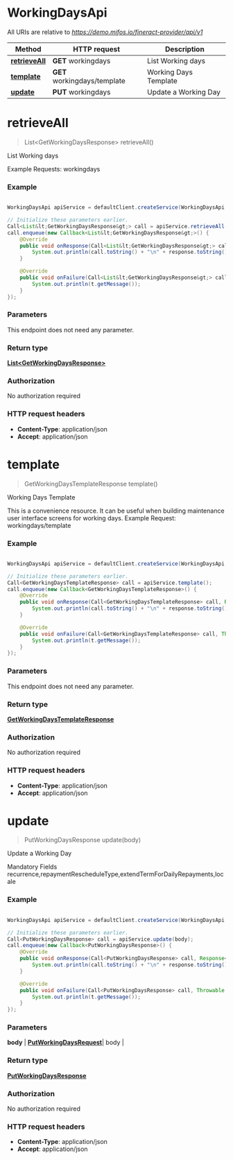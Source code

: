 # WorkingDaysApi

All URIs are relative to *https://demo.mifos.io/fineract-provider/api/v1*

Method | HTTP request | Description
------------- | ------------- | -------------
[**retrieveAll**](WorkingDaysApi.md#retrieveAll) | **GET** workingdays | List Working days
[**template**](WorkingDaysApi.md#template) | **GET** workingdays/template | Working Days Template
[**update**](WorkingDaysApi.md#update) | **PUT** workingdays | Update a Working Day


<a name="retrieveAll"></a>
# **retrieveAll**
> List&lt;GetWorkingDaysResponse&gt; retrieveAll()

List Working days

Example Requests:  workingdays

### Example
```java

WorkingDaysApi apiService = defaultClient.createService(WorkingDaysApi.class);

// Initialize these parameters earlier.
Call<List&lt;GetWorkingDaysResponse&gt;> call = apiService.retrieveAll();
call.enqueue(new Callback<List&lt;GetWorkingDaysResponse&gt;>() {
    @Override
    public void onResponse(Call<List&lt;GetWorkingDaysResponse&gt;> call, Response<List&lt;GetWorkingDaysResponse&gt;> response) {
        System.out.println(call.toString() + "\n" + response.toString());
    }

    @Override
    public void onFailure(Call<List&lt;GetWorkingDaysResponse&gt;> call, Throwable t) {
        System.out.println(t.getMessage());
    }
});

```

### Parameters
This endpoint does not need any parameter.

### Return type

[**List&lt;GetWorkingDaysResponse&gt;**](GetWorkingDaysResponse.md)

### Authorization

No authorization required

### HTTP request headers

 - **Content-Type**: application/json
 - **Accept**: application/json

<a name="template"></a>
# **template**
> GetWorkingDaysTemplateResponse template()

Working Days Template

This is a convenience resource. It can be useful when building maintenance user interface screens for working days.  Example Request:  workingdays/template

### Example
```java

WorkingDaysApi apiService = defaultClient.createService(WorkingDaysApi.class);

// Initialize these parameters earlier.
Call<GetWorkingDaysTemplateResponse> call = apiService.template();
call.enqueue(new Callback<GetWorkingDaysTemplateResponse>() {
    @Override
    public void onResponse(Call<GetWorkingDaysTemplateResponse> call, Response<GetWorkingDaysTemplateResponse> response) {
        System.out.println(call.toString() + "\n" + response.toString());
    }

    @Override
    public void onFailure(Call<GetWorkingDaysTemplateResponse> call, Throwable t) {
        System.out.println(t.getMessage());
    }
});

```

### Parameters
This endpoint does not need any parameter.

### Return type

[**GetWorkingDaysTemplateResponse**](GetWorkingDaysTemplateResponse.md)

### Authorization

No authorization required

### HTTP request headers

 - **Content-Type**: application/json
 - **Accept**: application/json

<a name="update"></a>
# **update**
> PutWorkingDaysResponse update(body)

Update a Working Day

Mandatory Fields recurrence,repaymentRescheduleType,extendTermForDailyRepayments,locale

### Example
```java

WorkingDaysApi apiService = defaultClient.createService(WorkingDaysApi.class);

// Initialize these parameters earlier.
Call<PutWorkingDaysResponse> call = apiService.update(body);
call.enqueue(new Callback<PutWorkingDaysResponse>() {
    @Override
    public void onResponse(Call<PutWorkingDaysResponse> call, Response<PutWorkingDaysResponse> response) {
        System.out.println(call.toString() + "\n" + response.toString());
    }

    @Override
    public void onFailure(Call<PutWorkingDaysResponse> call, Throwable t) {
        System.out.println(t.getMessage());
    }
});

```

### Parameters

 **body** | [**PutWorkingDaysRequest**](PutWorkingDaysRequest.md)| body |

### Return type

[**PutWorkingDaysResponse**](PutWorkingDaysResponse.md)

### Authorization

No authorization required

### HTTP request headers

 - **Content-Type**: application/json
 - **Accept**: application/json

